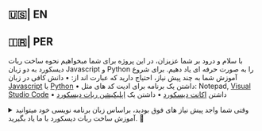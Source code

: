 ## 🇺🇸| EN


## 🇮🇷| PER
با سلام و درود بر شما عزیزان،
در این پروژه برای شما مبخواهیم نحوه ساخت ربات دیسکورد به دو زبان Javascript و Python را به صورت حرفه ای یاد دهیم.
برای شروع آموزش شما به چند پیش نیاز، احتیاج دارید که عبارت اند از:
 • دانش کافی در زبان [Javascript](https://github.com/Sobhan-SRZA/How-Create-Discord-Bot/languages/javascript/README.md) یا [Python](https://github.com/Sobhan-SRZA/How-Create-Discord-Bot/languages/python/README.md)
 • داشتن یک برنامه برای ادیت کد های مثل: Notepad,  [Visual Studio Code](https://code.visualstudio.com/download)
 • داشتن [اکانت دیسکورد](http://discord.com/login)
 • داشتن یک [اپلیکیشن ربات دیسکورد](http://discord.com/developers/)

 
<details>
<summary> وقتی شما واجد پیش نیاز های فوق بودید، براساس زبان برنامه نویسی خود میتوانید آموزش ساخت ربات دیسکورد با ما یاد بگیرید. 📌 </summary>
 
- زبان [Javascript](https://github.com/Sobhan-SRZA/How-Create-Discord-Bot/languages/javascript/README.md)
- زبان [Python](https://github.com/Sobhan-SRZA/How-Create-Discord-Bot/languages/python/README.md)
</details>
